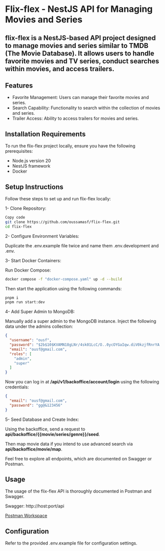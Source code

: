 # Flix-flex - NestJS API for Managing Movies and Series
## flix-flex is a NestJS-based API project designed to manage movies and series similar to TMDB (The Movie Database). It allows users to handle favorite movies and TV series, conduct searches within movies, and access trailers.

## Features
- Favorite Management: Users can manage their favorite movies and series.
- Search Capability: Functionality to search within the collection of movies and series.
- Trailer Access: Ability to access trailers for movies and series.
  
## Installation Requirements
To run the flix-flex project locally, ensure you have the following prerequisites:

- Node.js version 20
- NestJS framework
- Docker
  
## Setup Instructions
Follow these steps to set up and run flix-flex locally:

1- Clone Repository:

```bash
Copy code
git clone https://github.com/oussamasf/flix-flex.git
cd flix-flex
```
2- Configure Environment Variables:

Duplicate the .env.example file twice and name them .env.development and .env.

3- Start Docker Containers:

Run Docker Compose:

```bash
docker compose -f "docker-compose.yaml" up -d --build
```
Then start the application using the following commands:

```bash
pnpm i
pnpm run start:dev
```
4- Add Super Admin to MongoDB:

Manually add a super admin to the MongoDB instance. Inject the following data under the admins collection:

```json
{
  "username": "ousf",
  "password": "$2b$10$KVAMN18gLNr/4sk01LcC/O..0ycOYGaIqw.diV0kzjfRnrYA.9u9O",
  "email": "ousf@gmail.com",
  "roles": [
    "admin",
    "super"
  ]
}
```
Now you can log in at **/api/v1/backoffice/account/login** using the following credentials:

```json
{
  "email": "ousf@gmail.com",
  "password": "gg@&123456"
}
```
5- Seed Database and Create Index:

Using the backoffice, send a request to **api/backoffice/{{movie/series/genre}}/seed**.

Then map movie data if you intend to use advanced search via **api/backoffice/movie/map**.

Feel free to explore all endpoints, which are documented on Swagger or Postman.

## Usage
The usage of the flix-flex API is thoroughly documented in Postman and Swagger.

Swagger: http://host:port/api

[Postman Workspace](https://www.postman.com/red-flare-724255/workspace/flixflex/overview)

## Configuration
Refer to the provided .env.example file for configuration settings.

